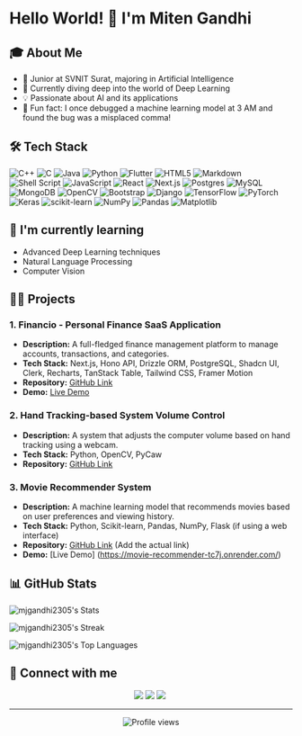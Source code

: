 # Hello World! 👋 I'm Miten Gandhi

## 🎓 About Me
- 🏫 Junior at SVNIT Surat, majoring in Artificial Intelligence
- 🧠 Currently diving deep into the world of Deep Learning
- 💡 Passionate about AI and its applications
- 🎉 Fun fact: I once debugged a machine learning model at 3 AM and found the bug was a misplaced comma!

## 🛠 Tech Stack
![C++](https://img.shields.io/badge/c++-%2300599C.svg?style=for-the-badge&logo=c%2B%2B&logoColor=white)
![C](https://img.shields.io/badge/c-%2300599C.svg?style=for-the-badge&logo=c&logoColor=white)
![Java](https://img.shields.io/badge/java-%23ED8B00.svg?style=for-the-badge&logo=openjdk&logoColor=white)
![Python](https://img.shields.io/badge/python-3670A0?style=for-the-badge&logo=python&logoColor=ffdd54)
![Flutter](https://img.shields.io/badge/Flutter-%2302569B.svg?style=for-the-badge&logo=Flutter&logoColor=white)
![HTML5](https://img.shields.io/badge/html5-%23E34F26.svg?style=for-the-badge&logo=html5&logoColor=white)
![Markdown](https://img.shields.io/badge/markdown-%23000000.svg?style=for-the-badge&logo=markdown&logoColor=white)
![Shell Script](https://img.shields.io/badge/shell_script-%23121011.svg?style=for-the-badge&logo=gnu-bash&logoColor=white)
![JavaScript](https://img.shields.io/badge/javascript-%23323330.svg?style=for-the-badge&logo=javascript&logoColor=%23F7DF1E)
![React](https://img.shields.io/badge/react-%2320232a.svg?style=for-the-badge&logo=react&logoColor=%2361DAFB)
![Next.js](https://img.shields.io/badge/Next.js-000000?style=for-the-badge&logo=next.js&logoColor=white)
![Postgres](https://img.shields.io/badge/postgres-%23316192.svg?style=for-the-badge&logo=postgresql&logoColor=white)
![MySQL](https://img.shields.io/badge/mysql-%2300000f.svg?style=for-the-badge&logo=mysql&logoColor=white)
![MongoDB](https://img.shields.io/badge/MongoDB-%234ea94b.svg?style=for-the-badge&logo=mongodb&logoColor=white)
![OpenCV](https://img.shields.io/badge/opencv-%23white.svg?style=for-the-badge&logo=opencv&logoColor=white)
![Bootstrap](https://img.shields.io/badge/bootstrap-%238511FA.svg?style=for-the-badge&logo=bootstrap&logoColor=white)
![Django](https://img.shields.io/badge/django-%23092E20.svg?style=for-the-badge&logo=django&logoColor=white)
![TensorFlow](https://img.shields.io/badge/TensorFlow-%23FF6F00.svg?style=for-the-badge&logo=TensorFlow&logoColor=white)
![PyTorch](https://img.shields.io/badge/PyTorch-%23EE4C2C.svg?style=for-the-badge&logo=PyTorch&logoColor=white)
![Keras](https://img.shields.io/badge/Keras-%23D00000.svg?style=for-the-badge&logo=Keras&logoColor=white)
![scikit-learn](https://img.shields.io/badge/scikit--learn-%23F7931E.svg?style=for-the-badge&logo=scikit-learn&logoColor=white)
![NumPy](https://img.shields.io/badge/numpy-%23013243.svg?style=for-the-badge&logo=numpy&logoColor=white)
![Pandas](https://img.shields.io/badge/pandas-%23150458.svg?style=for-the-badge&logo=pandas&logoColor=white)
![Matplotlib](https://img.shields.io/badge/Matplotlib-%23ffffff.svg?style=for-the-badge&logo=Matplotlib&logoColor=black)


## 🌱 I'm currently learning
- Advanced Deep Learning techniques
- Natural Language Processing
- Computer Vision

## 👨‍💻 Projects
### 1. Financio - Personal Finance SaaS Application
- **Description:** A full-fledged finance management platform to manage accounts, transactions, and categories.
- **Tech Stack:** Next.js, Hono API, Drizzle ORM, PostgreSQL, Shadcn UI, Clerk, Recharts, TanStack Table, Tailwind CSS, Framer Motion
- **Repository:** [GitHub Link](https://github.com/Vatsal565/final)
- **Demo:** [Live Demo](https://financio2.vercel.app/)

### 2. Hand Tracking-based System Volume Control
- **Description:** A system that adjusts the computer volume based on hand tracking using a webcam.
- **Tech Stack:** Python, OpenCV, PyCaw
- **Repository:** [GitHub Link](https://github.com/mjgandhi2305/Gesture-Volume-Control)

### 3. Movie Recommender System
- **Description:** A machine learning model that recommends movies based on user preferences and viewing history.
- **Tech Stack:** Python, Scikit-learn, Pandas, NumPy, Flask (if using a web interface)
- **Repository:** [GitHub Link](https://github.com/mjgandhi2305/movie-recommender) (Add the actual link)
- **Demo:** [Live Demo] (https://movie-recommender-tc7j.onrender.com/) 





## 📊 GitHub Stats

![mjgandhi2305's Stats](https://github-readme-stats.vercel.app/api?username=mjgandhi2305&theme=blue-green&show_icons=true&hide_border=true&count_private=true)

![mjgandhi2305's Streak](https://github-readme-streak-stats.herokuapp.com/?user=mjgandhi2305&theme=blue-green&hide_border=true)

![mjgandhi2305's Top Languages](https://github-readme-stats.vercel.app/api/top-langs/?username=mjgandhi2305&theme=blue-green&show_icons=true&hide_border=true&layout=compact)

## 🤝 Connect with me
<p align="center">
  <a href="https://linkedin.com/in/miten-j-gandhi"><img src="https://img.shields.io/badge/LinkedIn-0077B5?style=for-the-badge&logo=linkedin&logoColor=white"/></a>
  <a href="https://github.com/mjgandhi2305"><img src="https://img.shields.io/badge/GitHub-100000?style=for-the-badge&logo=github&logoColor=white"/></a>
  <a href="https://mail.google.com/mail/?view=cm&fs=1&tf=1&to=mjgandhi2305@gmail.com"><img src="https://img.shields.io/badge/Gmail-D14836?style=for-the-badge&logo=gmail&logoColor=white"/></a>&nbsp;
</p>

---

<div align="center">
  <img src="https://komarev.com/ghpvc/?username=mjgandhi2305&label=Profile%20views&color=0e75b6&style=flat" alt="Profile views">
</div>
